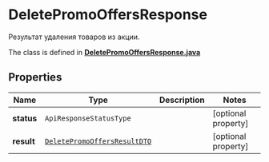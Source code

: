 

# DeletePromoOffersResponse

Результат удаления товаров из акции.

The class is defined in **[DeletePromoOffersResponse.java](../../src/main/java/org/openapitools/model/DeletePromoOffersResponse.java)**

## Properties

Name | Type | Description | Notes
------------ | ------------- | ------------- | -------------
**status** | `ApiResponseStatusType` |  |  [optional property]
**result** | [`DeletePromoOffersResultDTO`](DeletePromoOffersResultDTO.md) |  |  [optional property]




